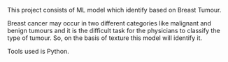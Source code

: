This project consists of ML model which identify based on Breast Tumour.

Breast cancer may occur in two different categories like malignant and benign tumours and it is the difficult task for the physicians to classify the type of tumour. So, on the basis of texture this model will identify it.

Tools used is Python.
